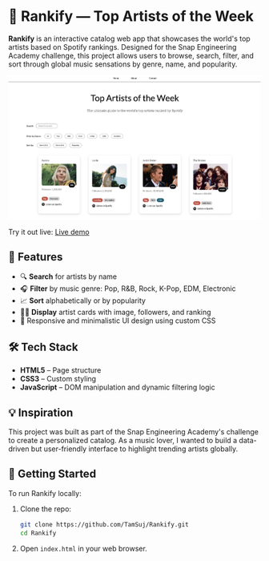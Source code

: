 # 🎵 Rankify — Top Artists of the Week

**Rankify** is an interactive catalog web app that showcases the world's top artists based on Spotify rankings. Designed for the Snap Engineering Academy challenge, this project allows users to browse, search, filter, and sort through global music sensations by genre, name, and popularity.

![img.png](img.png)

Try it out live: [Live demo](https://gsujaritchai-sea.netlify.app)

## 🌟 Features

- 🔍 **Search** for artists by name
- 🎧 **Filter** by music genre: Pop, R&B, Rock, K-Pop, EDM, Electronic
- 📈 **Sort** alphabetically or by popularity
- 🧑‍🎤 **Display** artist cards with image, followers, and ranking
- 🎨 Responsive and minimalistic UI design using custom CSS

## 🛠️ Tech Stack

- **HTML5** – Page structure
- **CSS3** – Custom styling
- **JavaScript** – DOM manipulation and dynamic filtering logic

## 💡 Inspiration

This project was built as part of the Snap Engineering Academy's challenge to create a personalized catalog. As a music lover, I wanted to build a data-driven but user-friendly interface to highlight trending artists globally.

## 🚀 Getting Started

To run Rankify locally:

1. Clone the repo:

   ```bash
   git clone https://github.com/TamSuj/Rankify.git
   cd Rankify
    ```

2. Open `index.html` in your web browser.